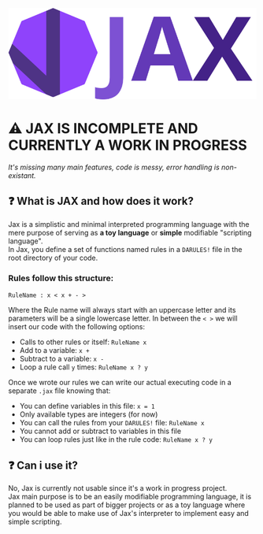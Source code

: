 ![alt text](assets/jax_logo.png?raw=true "Logo")

# ⚠️ JAX IS INCOMPLETE AND CURRENTLY A WORK IN PROGRESS

_It's missing many main features, code is messy, error handling is non-existant._

## ❓ What is JAX and how does it work?

Jax is a simplistic and minimal interpreted programming language with the mere purpose of serving as **a toy language** or **simple** modifiable "scripting language".   
In Jax, you define a set of functions named rules in a `DARULES!` file in the root directory of your code.  

### Rules follow this structure: 
```
RuleName : x < x + - >
```
Where the Rule name will always start with an uppercase letter and its parameters will be a single lowercase letter.
In between the `< >` we will insert our code with the following options:
- Calls to other rules or itself: `RuleName x`
- Add to a variable: `x +`
- Subtract to a variable: `x -`
- Loop a rule call `y` times: `RuleName x ? y`

Once we wrote our rules we can write our actual executing code in a separate `.jax` file knowing that:
- You can define variables in this file: `x = 1`
- Only available types are integers (for now)
- You can call the rules from your `DARULES!` file: `RuleName x`
- You cannot add or subtract to variables in this file
- You can loop rules just like in the rule code: `RuleName x ? y`

## ❓ Can i use it?

No, Jax is currently not usable since it's a work in progress project.  
Jax main purpose is to be an easily modifiable programming language, it is planned to be used as part of bigger projects or as a toy language where you would be able to make use of Jax's interpreter to implement easy and simple scripting.
